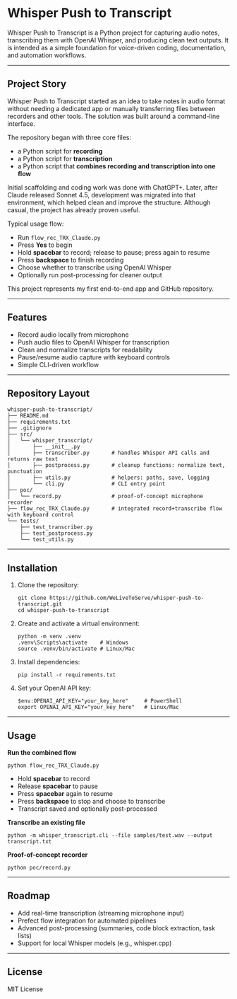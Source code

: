 # Whisper Push to Transcript

Whisper Push to Transcript is a Python project for capturing audio notes, transcribing them with OpenAI
Whisper, and producing clean text outputs. It is intended as a simple foundation for voice-driven coding,
documentation, and automation workflows.

---

## Project Story

Whisper Push to Transcript started as an idea to take notes in audio format without needing a dedicated
app or manually transferring files between recorders and other tools. The solution was built around a
command-line interface.

The repository began with three core files:
- a Python script for **recording**
- a Python script for **transcription**
- a Python script that **combines recording and transcription into one flow**

Initial scaffolding and coding work was done with ChatGPT+. Later, after Claude released Sonnet 4.5,
development was migrated into that environment, which helped clean and improve the structure. Although
casual, the project has already proven useful.

Typical usage flow:
- Run `flow_rec_TRX_Claude.py`
- Press **Yes** to begin
- Hold **spacebar** to record; release to pause; press again to resume
- Press **backspace** to finish recording
- Choose whether to transcribe using OpenAI Whisper
- Optionally run post-processing for cleaner output

This project represents my first end-to-end app and GitHub repository.

---

## Features
- Record audio locally from microphone
- Push audio files to OpenAI Whisper for transcription
- Clean and normalize transcripts for readability
- Pause/resume audio capture with keyboard controls
- Simple CLI-driven workflow

---

## Repository Layout
```
whisper-push-to-transcript/
├── README.md
├── requirements.txt
├── .gitignore
├── src/
│   └── whisper_transcript/
│       ├── __init__.py
│       ├── transcriber.py       # handles Whisper API calls and returns raw text
│       ├── postprocess.py       # cleanup functions: normalize text, punctuation
│       ├── utils.py             # helpers: paths, save, logging
│       └── cli.py               # CLI entry point
├── poc/
│   └── record.py                # proof-of-concept microphone recorder
├── flow_rec_TRX_Claude.py       # integrated record+transcribe flow with keyboard control
└── tests/
    ├── test_transcriber.py
    ├── test_postprocess.py
    └── test_utils.py
```

---

## Installation
1. Clone the repository:
   ```
   git clone https://github.com/WeLiveToServe/whisper-push-to-transcript.git
   cd whisper-push-to-transcript
   ```

2. Create and activate a virtual environment:
   ```
   python -m venv .venv
   .venv\Scripts\activate    # Windows
   source .venv/bin/activate # Linux/Mac
   ```

3. Install dependencies:
   ```
   pip install -r requirements.txt
   ```

4. Set your OpenAI API key:
   ```
   $env:OPENAI_API_KEY="your_key_here"     # PowerShell
   export OPENAI_API_KEY="your_key_here"   # Linux/Mac
   ```

---

## Usage

**Run the combined flow**
```
python flow_rec_TRX_Claude.py
```
- Hold **spacebar** to record
- Release **spacebar** to pause
- Press **spacebar** again to resume
- Press **backspace** to stop and choose to transcribe
- Transcript saved and optionally post-processed

**Transcribe an existing file**
```
python -m whisper_transcript.cli --file samples/test.wav --output transcript.txt
```

**Proof-of-concept recorder**
```
python poc/record.py
```

---

## Roadmap
- Add real-time transcription (streaming microphone input)
- Prefect flow integration for automated pipelines
- Advanced post-processing (summaries, code block extraction, task lists)
- Support for local Whisper models (e.g., whisper.cpp)

---

## License
MIT License
